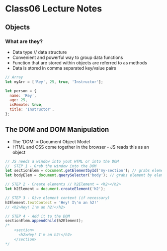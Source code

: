 # Class06 Lecture Notes

## Objects

### What are they?

- Data type // data structure
- Convenient and powerful way to group data functions
- Function that are stored within objects are referred to as methods
- Data is stored in comma separated key/value pairs


```js
// Array
let myArr = ['Rey', 25, true, 'Instructor'];

let person = {
  name: 'Rey',
  age: 25,
  isRemote: true,
  title: 'Instructor',
};
```

## The DOM and DOM Manipulation

- The 'DOM' = Document Object Model
- HTML and CSS come together in the browser - JS reads this as an object

```js
// JS needs a window into yout HTML or into the DOM
//  STEP 1 - Grab the window into the DOM
let sectionElem = document.getElementbyId('my-section'); // grabs element by ID name
let bodyElem = document.querySelector('body'); // grabs element by element name

// STEP 2 - Create elements // h2Element = <h2></h2>
let h2Element = document.createElement('h2');

// STEP 3 - Give element context (if necessary)
h2Element.textContect = 'Hey! I\'m an h2!'
// <h2>Hey! I'm an h2!</h2>

// STEP 4 - Add it to the DOM
sectionElem.appendChild(h2Element);
/*
    <section>
      <h2>Hey! I'm an h2!</h2>
    </section>
*/
```